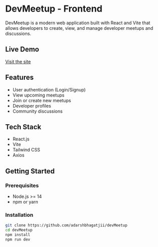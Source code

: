 # DevMeetup - Frontend

DevMeetup is a modern web application built with React and Vite that allows developers to create, view, and manage developer meetups and discussions.

## Live Demo
[Visit the site]( https://dev-meetup-client.vercel.app/ )

## Features
- User authentication (Login/Signup)
- View upcoming meetups
- Join or create new meetups
- Developer profiles
- Community discussions

## Tech Stack
- React.js
- Vite
- Tailwind CSS
- Axios

## Getting Started

### Prerequisites
- Node.js >= 14
- npm or yarn

### Installation

```bash
git clone https://github.com/adarshbhagatjii/devMeetup
cd devMeetup
npm install
npm run dev
